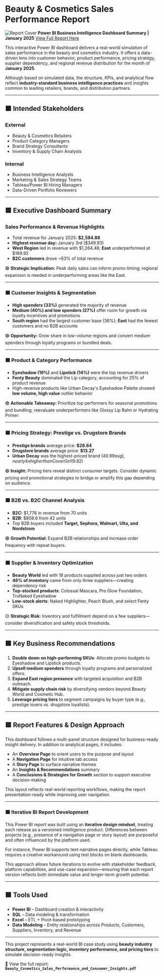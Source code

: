 # Beauty & Cosmetics Sales Performance Report  

![Report Cover](./../images/Beauty_Cosmetics_Performance_Cover.png)
**Power BI Business Intelligence Dashboard Summary | January 2025**
[View Full Report Here](Beauty_Cosmetics_PowerBI_Report/Beauty_Cosmetics_Sales_Performance_Analysis_Report.pdf)

This interactive Power BI dashboard delivers a real-world simulation of sales performance in the beauty and cosmetics industry. It offers a data-driven lens into customer behavior, product performance, pricing strategy, supplier dependency, and regional revenue distribution for the month of **January 2025**.

Although based on simulated data, the structure, KPIs, and analytical flow reflect **industry-standard business intelligence practices** and insights common to leading retailers, brands, and distribution partners.

---

## 🟪 Intended Stakeholders

### External
- Beauty & Cosmetics Retailers  
- Product Category Managers  
- Brand Strategy Consultants  
- Inventory & Supply Chain Analysts  

### Internal
- Business Intelligence Analysts  
- Marketing & Sales Strategy Teams  
- Tableau/Power BI Hiring Managers  
- Data-Driven Portfolio Reviewers

---

## 🟦 Executive Dashboard Summary

###  Sales Performance & Revenue Highlights
- Total revenue for January 2025: **$2,584.88**  
- **Highest revenue day:** January 3rd ($349.93)  
- **West Region** led in revenue with $1,264.48; **East** underperformed at $189.92  
- **B2C customers** drove ~63% of total revenue

🟢 **Strategic Implication:** Peak daily sales can inform promo timing; regional expansion is needed in underperforming areas like the East.

---

### 🟦 Customer Insights & Segmentation
- **High spenders (33%)** generated the majority of revenue  
- **Medium (40%) and low spenders (27%)** offer room for growth via loyalty incentives and promotions  
- **South region** had the largest customer base (36%); **East** had the fewest customers and no B2B accounts

🟢 **Opportunity:** Grow share in low-volume regions and convert medium spenders through loyalty programs or bundled deals.

---

### 🟪 Product & Category Performance
- **Eyeshadow (19%)** and **Lipstick (14%)** were the top revenue drivers  
- **Fenty Beauty** dominated the Lip category, accounting for 25% of product revenue  
- High-revenue products like Urban Decay's Eyeshadow Palette showed **low volume, high value** outlier behavior

🟢 **Actionable Takeaway:** Prioritize top performers for seasonal promotions and bundling; reevaluate underperformers like Glossy Lip Balm or Hydrating Primer.

---

### 🟪 Pricing Strategy: Prestige vs. Drugstore Brands
- **Prestige brands** average price: **$28.64**  
- **Drugstore brands** average price: **$13.27**  
- **Urban Decay** was the highest-priced brand ($49.99 avg), nearly 4x higher than CoverGirl ($9.82)

🟢 **Insight:** Pricing tiers reveal distinct consumer targets. Consider dynamic pricing and promotional strategies to bridge or amplify this gap depending on audience.

---

### 🟦 B2B vs. B2C Channel Analysis
- **B2C:** $1,776 in revenue from 70 units  
- **B2B:** $808.6 from 42 units  
- Top B2B buyers included **Target, Sephora, Walmart, Ulta, and Nordstrom**

🟢 **Growth Potential:** Expand B2B relationships and increase order frequency with repeat buyers.

---

### 🟪 Supplier & Inventory Optimization
- **Beauty World** led with 18 products supplied across just two orders  
- **46% of inventory** came from only three suppliers—creating dependency risk  
- **Top-stocked products**: Colossal Mascara, Pro Glow Foundation, TruNaked Eyeshadow  
- **Low-stock alerts**: Naked Highlighter, Peach Blush, and select Fenty SKUs

🟡 **Strategic Risk:** Inventory and fulfillment depend on a few suppliers—consider diversification and safety stock thresholds.

---

## 🟩 Key Business Recommendations

1. **Double down on high-performing SKUs**: Allocate promo budgets to Eyeshadow and Lipstick products.
2. **Upsell medium spenders** through loyalty programs and personalized offers.
3. **Expand East region presence** with targeted acquisition and B2B outreach.
4. **Mitigate supply chain risk** by diversifying vendors beyond Beauty World and Cosmetic Hub.
5. **Leverage pricing tiers** to segment campaigns by buyer type (e.g., prestige lovers vs. drugstore loyalists).

---

## 🟦 Report Features & Design Approach

This dashboard follows a multi-panel structure designed for business-ready insight delivery. In addition to analytical pages, it includes:

- An **Overview Page** to orient users to the purpose and layout  
- A **Navigation Page** for intuitive tab access  
- A **Story Page** to surface narrative themes  
- An **Insights & Recommendations** summary  
- A **Conclusions & Strategies for Growth** section to support executive decision-making  

This layout reflects real-world reporting workflows, making the report presentation-ready while improving user navigation.

---

### 🟦 Iterative BI Report Development

This Power BI report was built using an **iterative design mindset**, treating each release as a versioned intelligence product. Differences between projects (e.g., presence of a navigation page or story layout) are purposeful and often influenced by the platform used.  

For instance, Power BI supports text-narrative pages directly, while Tableau requires a creative workaround using text blocks on blank dashboards.

This approach allows future iterations to evolve with stakeholder feedback, platform capabilities, and use-case expansion—ensuring that each report version reflects both immediate value and longer-term growth potential.

---

## 🟩 Tools Used
- **Power BI** – Dashboard creation & interactivity  
- **SQL** – Data modeling & transformation  
- **Excel** – ETL + Pivot-based prototyping  
- **Data Modeling** – Entity relationships across Products, Customers, Suppliers, Inventory, and Revenue

---

This project represents a real-world BI case study using **beauty industry structure, segmentation logic, inventory performance, and pricing tiers** to simulate decision-ready insights.

📎 View the full report:  
**`Beauty_Cosmetics_Sales_Performance_and_Consumer_Insights.pdf`** 
